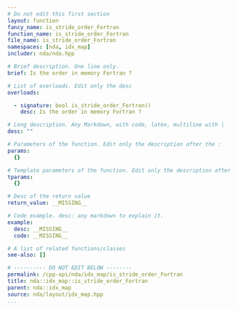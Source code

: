 ```yaml
---
# Do not edit this first section
layout: function
fancy_name: is_stride_order_Fortran
function_name: is_stride_order_Fortran
file_name: is_stride_order_Fortran
namespaces: [nda, idx_map]
includer: nda/nda.hpp

# Brief description. One line only.
brief: Is the order in memory Fortran ?

# List of overloads. Edit only the desc
overloads:

  - signature: bool is_stride_order_Fortran()
    desc: Is the order in memory Fortran ?

# Long description. Any Markdown, with code, latex, multiline with |
desc: ""

# Parameters of the function. Edit only the description after the :
params:
  {}

# Template parameters of the function. Edit only the description after the :
tparams:
  {}

# Desc of the return value
return_value: __MISSING__

# Code example. desc: any markdown to explain it.
example:
  desc: __MISSING__
  code: __MISSING__

# A list of related functions/classes
see-also: []

# ---------- DO NOT EDIT BELOW --------
permalink: /cpp-api/nda/idx_map/is_stride_order_Fortran
title: nda::idx_map::is_stride_order_Fortran
parent: nda::idx_map
source: nda/layout/idx_map.hpp
...
```


